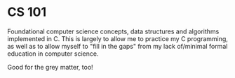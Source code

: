# CS 101

Foundational computer science concepts, data structures and algorithms
implemented in C. This is largely to allow me to practice my C
programming, as well as to allow myself to "fill in the gaps" from my
lack of/minimal formal education in computer science.

Good for the grey matter, too!
